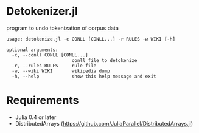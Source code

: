 # Detokenizer.jl
program to undo tokenization of corpus data

    usage: detokenize.jl -c CONLL [CONLL...] -r RULES -w WIKI [-h]
    
    optional arguments:
      -c, --conll CONLL [CONLL...]
                            conll file to detokenize
      -r, --rules RULES     rule file
      -w, --wiki WIKI       wikipedia dump
      -h, --help            show this help message and exit

# Requirements
* Julia 0.4 or later
* DistributedArrays (https://github.com/JuliaParallel/DistributedArrays.jl)
